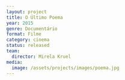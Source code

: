 ```yaml
---
layout: project
title: O Último Poema
year: 2015
genre: Documentário
format: Filme
category: cinema
status: released
team:
  director: Mirela Kruel
media:
  image: /assets/projects/images/poema.jpg
---
```

